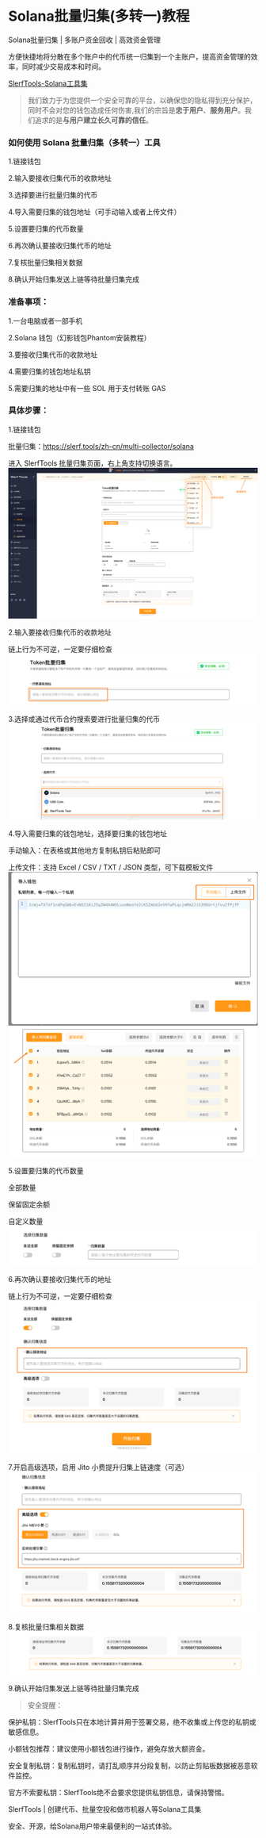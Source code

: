 # Solana批量归集(多转一)教程
Solana批量归集 | 多账户资金回收 | 高效资金管理

方便快捷地将分散在多个账户中的代币统一归集到一个主账户，提高资金管理的效率，同时减少交易成本和时间。

[SlerfTools-Solana工具集](https://slerf.tools)

>我们致力于为您提供一个安全可靠的平台，以确保您的隐私得到充分保护，同时不会对您的钱包造成任何伤害,我们的宗旨是**忠于用户**、**服务用户**。我们追求的是**与用户建立长久可靠的信任**。

### 如何使用 Solana 批量归集（多转一）工具

1.链接钱包

2.输入要接收归集代币的收款地址

3.选择要进行批量归集的代币

4.导入需要归集的钱包地址（可手动输入或者上传文件）

5.设置要归集的代币数量

6.再次确认要接收归集代币的地址

7.复核批量归集相关数据

8.确认开始归集发送上链等待批量归集完成

### 准备事项：

1.一台电脑或者一部手机

2.Solana 钱包（幻影钱包Phantom安装教程）

3.要接收归集代币的收款地址

4.需要归集的钱包地址私钥

5.需要归集的地址中有一些 SOL 用于支付转账 GAS

### 具体步骤：

1.链接钱包

批量归集：https://slerf.tools/zh-cn/multi-collector/solana

进入 SlerfTools 批量归集页面，右上角支持切换语言。
![Alt text](./img/multi-collector_1.jpg)

2.输入要接收归集代币的收款地址

链上行为不可逆，一定要仔细检查
![Alt text](./img/multi-collector_2.jpg)

3.选择或通过代币合约搜索要进行批量归集的代币
![Alt text](./img/multi-collector_3.jpg)

4.导入需要归集的钱包地址，选择要归集的钱包地址

手动输入：在表格或其他地方复制私钥后粘贴即可

上传文件：支持 Excel / CSV / TXT / JSON 类型，可下载模板文件
![Alt text](./img/multi-collector_4.jpg)
![Alt text](./img/multi-collector_5.jpg)

5.设置要归集的代币数量

 全部数量

 保留固定余额

 自定义数量
![Alt text](./img/multi-collector_6.jpg)

6.再次确认要接收归集代币的地址

链上行为不可逆，一定要仔细检查
![Alt text](./img/multi-collector_7.jpg)

7.开启高级选项，启用 Jito 小费提升归集上链速度（可选）
![Alt text](./img/multi-collector_8.jpg)

8.复核批量归集相关数据
![Alt text](./img/multi-collector_9.jpg)

9.确认开始归集发送上链等待批量归集完成

>安全提醒：

保护私钥：SlerfTools只在本地计算并用于签署交易，绝不收集或上传您的私钥或敏感信息。

小额钱包推荐：建议使用小额钱包进行操作，避免存放大额资金。

安全复制私钥：复制私钥时，请打乱顺序并分段复制，以防止剪贴板数据被恶意软件监控。

官方不索要私钥：SlerfTools绝不会要求您提供私钥信息，请保持警惕。

SlerfTools | 创建代币、批量空投和做市机器人等Solana工具集

安全、开源，给Solana用户带来最便利的一站式体验。
